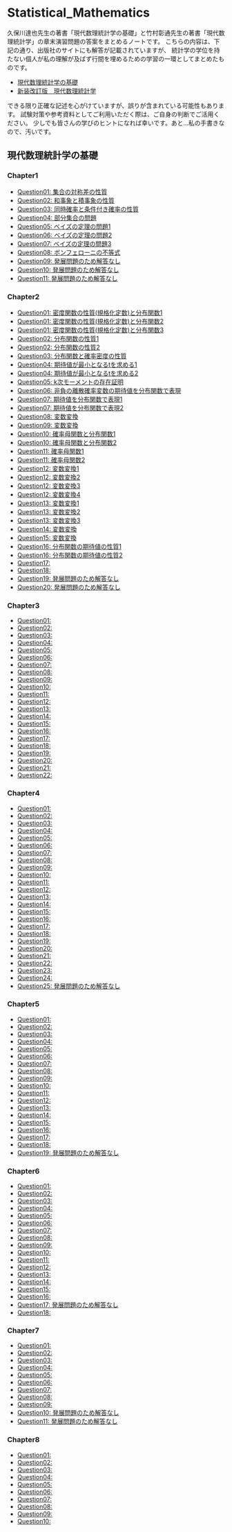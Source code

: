 # Statistical_Mathematics

久保川達也先生の著書「現代数理統計学の基礎」と竹村彰通先生の著書「現代数理統計学」の章末演習問題の答案をまとめるノートです。
こちらの内容は、下記の通り、出版社のサイトにも解答が記載されていますが、
統計学の学位を持たない個人が私の理解が及ばず行間を埋めるための学習の一環としてまとめたものです。

- [現代数理統計学の基礎](https://drive.google.com/file/d/1fjUfDEMB9oF9RIxBz-IazB7YnkyL8-_5/view?usp=sharing)
- [新装改訂版　現代数理統計学](https://www.gakujutsu.co.jp/text/isbn978-4-7806-0860-1/file/kai_231011.pdf)

できる限り正確な記述を心がけていますが、誤りが含まれている可能性もあります。
試験対策や参考資料としてご利用いただく際は、ご自身の判断でご活用ください。
少しでも皆さんの学びのヒントになれば幸いです。あと…私の手書きなので、汚いです。

## 現代数理統計学の基礎
### Chapter1
- [Question01: 集合の対称差の性質](https://github.com/SugiAki1989/Statistical_Mathematics/blob/main/Chapter1-1.png)
- [Question02: 和事象と積事象の性質](https://github.com/SugiAki1989/Statistical_Mathematics/blob/main/Chapter1-2.png)
- [Question03: 同時確率と条件付き確率の性質](https://github.com/SugiAki1989/Statistical_Mathematics/blob/main/Chapter1-3.png)
- [Question04: 部分集合の問題](https://github.com/SugiAki1989/Statistical_Mathematics/blob/main/Chapter1-4.png)
- [Question05: ベイズの定理の問題1](https://github.com/SugiAki1989/Statistical_Mathematics/blob/main/Chapter1-5.png)
- [Question06: ベイズの定理の問題2](https://github.com/SugiAki1989/Statistical_Mathematics/blob/main/Chapter1-6.png)
- [Question07: ベイズの定理の問題3](https://github.com/SugiAki1989/Statistical_Mathematics/blob/main/Chapter1-7.png)
- [Question08: ボンフェローニの不等式](https://github.com/SugiAki1989/Statistical_Mathematics/blob/main/Chapter1-8.png)
- [Question09: 発展問題のため解答なし]()
- [Question10: 発展問題のため解答なし]()
- [Question11: 発展問題のため解答なし]()

### Chapter2
- [Question01: 密度関数の性質(規格化定数)と分布関数1](https://github.com/SugiAki1989/Statistical_Mathematics/blob/main/Chapter2-1-1.png)
- [Question01: 密度関数の性質(規格化定数)と分布関数2](https://github.com/SugiAki1989/Statistical_Mathematics/blob/main/Chapter2-1-2.png)
- [Question01: 密度関数の性質(規格化定数)と分布関数3](https://github.com/SugiAki1989/Statistical_Mathematics/blob/main/Chapter2-1-3.png)
- [Question02: 分布関数の性質1](https://github.com/SugiAki1989/Statistical_Mathematics/blob/main/Chapter2-2-1.png)
- [Question02: 分布関数の性質2](https://github.com/SugiAki1989/Statistical_Mathematics/blob/main/Chapter2-2-2.png)
- [Question03: 分布関数と確率密度の性質](https://github.com/SugiAki1989/Statistical_Mathematics/blob/main/Chapter2-3.png)
- [Question04: 期待値が最小となるtを求める1](https://github.com/SugiAki1989/Statistical_Mathematics/blob/main/Chapter2-4-1.png)
- [Question04: 期待値が最小となるtを求める2](https://github.com/SugiAki1989/Statistical_Mathematics/blob/main/Chapter2-4-2.png)
- [Question05: k次モーメントの存在証明](https://github.com/SugiAki1989/Statistical_Mathematics/blob/main/Chapter2-5.png)
- [Question06: 非負の離散確率変数の期待値を分布関数で表現](https://github.com/SugiAki1989/Statistical_Mathematics/blob/main/Chapter2-6.png)
- [Question07: 期待値を分布関数で表現1](https://github.com/SugiAki1989/Statistical_Mathematics/blob/main/Chapter2-7-1.png)
- [Question07: 期待値を分布関数で表現2](https://github.com/SugiAki1989/Statistical_Mathematics/blob/main/Chapter2-7-2.png)
- [Question08: 変数変換](https://github.com/SugiAki1989/Statistical_Mathematics/blob/main/Chapter2-8.png)
- [Question09: 変数変換](https://github.com/SugiAki1989/Statistical_Mathematics/blob/main/Chapter2-9.png)
- [Question10: 確率母関数と分布関数1](https://github.com/SugiAki1989/Statistical_Mathematics/blob/main/Chapter2-10-1.png)
- [Question10: 確率母関数と分布関数2](https://github.com/SugiAki1989/Statistical_Mathematics/blob/main/Chapter2-10-2.png)
- [Question11: 確率母関数1](https://github.com/SugiAki1989/Statistical_Mathematics/blob/main/Chapter2-11-1.png)
- [Question11: 確率母関数2](https://github.com/SugiAki1989/Statistical_Mathematics/blob/main/Chapter2-11-2.png)
- [Question12: 変数変換1](https://github.com/SugiAki1989/Statistical_Mathematics/blob/main/Chapter2-12-1.png)
- [Question12: 変数変換2](https://github.com/SugiAki1989/Statistical_Mathematics/blob/main/Chapter2-12-2.png)
- [Question12: 変数変換3](https://github.com/SugiAki1989/Statistical_Mathematics/blob/main/Chapter2-12-3.png)
- [Question12: 変数変換4](https://github.com/SugiAki1989/Statistical_Mathematics/blob/main/Chapter2-12-4.png)
- [Question13: 変数変換1](https://github.com/SugiAki1989/Statistical_Mathematics/blob/main/Chapter2-13-1.png)
- [Question13: 変数変換2](https://github.com/SugiAki1989/Statistical_Mathematics/blob/main/Chapter2-13-2.png)
- [Question13: 変数変換3](https://github.com/SugiAki1989/Statistical_Mathematics/blob/main/Chapter2-13-3.png)
- [Question14: 変数変換](https://github.com/SugiAki1989/Statistical_Mathematics/blob/main/Chapter2-14.png)
- [Question15: 変数変換](https://github.com/SugiAki1989/Statistical_Mathematics/blob/main/Chapter2-15.png)
- [Question16: 分布関数の期待値の性質1](https://github.com/SugiAki1989/Statistical_Mathematics/blob/main/Chapter2-16-1.png)
- [Question16: 分布関数の期待値の性質2](https://github.com/SugiAki1989/Statistical_Mathematics/blob/main/Chapter2-16-2.png)
- [Question17: ]()
- [Question18: ]()
- [Question19: 発展問題のため解答なし]()
- [Question20: 発展問題のため解答なし]()

### Chapter3
- [Question01: ]()
- [Question02: ]()
- [Question03: ]()
- [Question04: ]()
- [Question05: ]()
- [Question06: ]()
- [Question07: ]()
- [Question08: ]()
- [Question09: ]()
- [Question10: ]()
- [Question11: ]()
- [Question12: ]()
- [Question13: ]()
- [Question14: ]()
- [Question15: ]()
- [Question16: ]()
- [Question17: ]()
- [Question18: ]()
- [Question19: ]()
- [Question20: ]()
- [Question21: ]()
- [Question22: ]()

### Chapter4
- [Question01: ]()
- [Question02: ]()
- [Question03: ]()
- [Question04: ]()
- [Question05: ]()
- [Question06: ]()
- [Question07: ]()
- [Question08: ]()
- [Question09: ]()
- [Question10: ]()
- [Question11: ]()
- [Question12: ]()
- [Question13: ]()
- [Question14: ]()
- [Question15: ]()
- [Question16: ]()
- [Question17: ]()
- [Question18: ]()
- [Question19: ]()
- [Question20: ]()
- [Question21: ]()
- [Question22: ]()
- [Question23: ]()
- [Question24: ]()
- [Question25: 発展問題のため解答なし]()

### Chapter5
- [Question01: ]()
- [Question02: ]()
- [Question03: ]()
- [Question04: ]()
- [Question05: ]()
- [Question06: ]()
- [Question07: ]()
- [Question08: ]()
- [Question09: ]()
- [Question10: ]()
- [Question11: ]()
- [Question12: ]()
- [Question13: ]()
- [Question14: ]()
- [Question15: ]()
- [Question16: ]()
- [Question17: ]()
- [Question18: ]()
- [Question19: 発展問題のため解答なし]()

### Chapter6
- [Question01: ]()
- [Question02: ]()
- [Question03: ]()
- [Question04: ]()
- [Question05: ]()
- [Question06: ]()
- [Question07: ]()
- [Question08: ]()
- [Question09: ]()
- [Question10: ]()
- [Question11: ]()
- [Question12: ]()
- [Question13: ]()
- [Question14: ]()
- [Question15: ]()
- [Question16: ]()
- [Question17: 発展問題のため解答なし]()
- [Question18: ]()

### Chapter7
- [Question01: ]()
- [Question02: ]()
- [Question03: ]()
- [Question04: ]()
- [Question05: ]()
- [Question06: ]()
- [Question07: ]()
- [Question08: ]()
- [Question09: ]()
- [Question10: 発展問題のため解答なし]()
- [Question11: 発展問題のため解答なし]()

### Chapter8
- [Question01: ]()
- [Question02: ]()
- [Question03: ]()
- [Question04: ]()
- [Question05: ]()
- [Question06: ]()
- [Question07: ]()
- [Question08: ]()
- [Question09: ]()
- [Question10: ]()